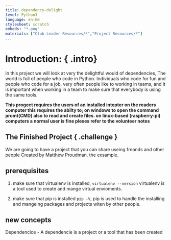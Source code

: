 ```yaml
---
title: dependency-delight
level: Python3
language: en-GB
stylesheet: scratch
embeds: "*.png"
materials: ["Club Leader Resources/*","Project Resources/*"]
...
```


# Introduction:  { .intro}
In this project we will look at very the delightful would of dependencies, The world is full of people who code in Python. Individuals who code for fun and people who code for a job, very often people like to working in teams, and it is important when working in a team to make sure that everybody is using the same tools.

**This progect requires the users of an installed intepter on the readers computer this requires the abilty to; on windows to open the command promt(CMD) also to read and create files. on linux-based (raspberry-pi) computers a normal user is fine pleses refer to the volunteer notes**

## The Finished Project { .challenge }
We are going to have a project that you can share useing freands and other people Created by Matthew Proudman. the exsample.

## prerequisites
1. make sure that virtualenv is installed, `virtualenv --version` virtualenv is a tool used to create and mange virtual envioments.

2. make sure that pip is installed `pip -V`, pip is used to handle the installing and mangeing packages and projects witen by other people.

## new concepts
Dependencice - A dependencie is a project or a tool that has been created 
